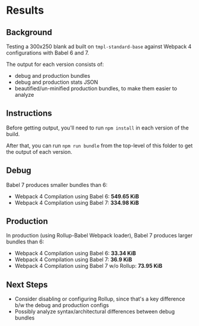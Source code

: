 # Results

## Background

Testing a 300x250 blank ad built on `tmpl-standard-base` against Webpack 4 configurations with Babel 6 and 7.

The output for each version consists of:

- debug and production bundles
- debug and production stats JSON
- beautified/un-minified production bundles, to make them easier to analyze

## Instructions

Before getting output, you'll need to run `npm install` in each version of the build.

After that, you can run `npm run bundle` from the top-level of this folder to get the output of each version.

## Debug

Babel 7 produces smaller bundles than 6:

- Webpack 4 Compilation using Babel 6: **549.65 KiB**
- Webpack 4 Compilation using Babel 7: **334.98 KiB**

## Production

In production (using Rollup-Babel Webpack loader), Babel 7 produces larger bundles than 6:

- Webpack 4 Compilation using Babel 6: **33.34 KiB**
- Webpack 4 Compilation using Babel 7: **36.9 KiB**
- Webpack 4 Compilation using Babel 7 w/o Rollup: **73.95 KiB**

## Next Steps

- Consider disabling or configuring Rollup, since that's a key difference b/w the debug and production configs
- Possibly analyze syntax/architectural differences between debug bundles

